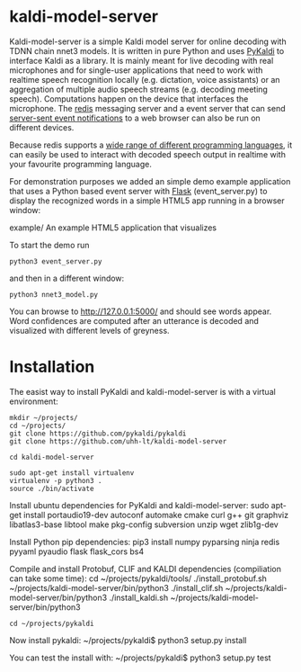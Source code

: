 # kaldi-model-server

Kaldi-model-server is a simple Kaldi model server for online decoding with TDNN chain nnet3 models. It is written in pure Python and uses [PyKaldi](https://github.com/pykaldi/pykaldi) to interface Kaldi as a library. It is mainly meant for live decoding with real microphones and for single-user applications that need to work with realtime speech recognition locally (e.g. dictation, voice assistants) or an aggregation of multiple audio speech streams (e.g. decoding meeting speech). Computations happen on the device that interfaces the microphone. The [redis](https://redis.io) messaging server and a event server that can send [server-sent event notifications](https://www.w3schools.com/html/html5_serversentevents.asp) to a web browser can also be run on different devices.

Because redis supports a [wide range of different programming languages](https://redis.io/clients), it can easily be used to interact with decoded speech output in realtime with your favourite programming language.

For demonstration purposes we added an simple demo example application that uses a Python based event server with [Flask](https://palletsprojects.com/p/flask/) (event_server.py) to display the recognized words in a simple HTML5 app running in a browser window:

example/ An example HTML5 application that visualizes 

To start the demo run 

    python3 event_server.py

and then in a different window:

    python3 nnet3_model.py

You can browse to http://127.0.0.1:5000/ and should see words appear. Word confidences are computed after an utterance is decoded and visualized with different levels of greyness.

# Installation

The easist way to install PyKaldi and kaldi-model-server is with a virtual environment:

    mkdir ~/projects/
    cd ~/projects/
    git clone https://github.com/pykaldi/pykaldi
    git clone https://github.com/uhh-lt/kaldi-model-server

    cd kaldi-model-server

    sudo apt-get install virtualenv
    virtualenv -p python3 .
    source ./bin/activate

Install ubuntu dependencies for PyKaldi and kaldi-model-server:
    sudo apt-get install portaudio19-dev autoconf automake cmake curl g++ git graphviz libatlas3-base libtool make pkg-config subversion unzip wget zlib1g-dev

Install Python pip dependencies:
    pip3 install numpy pyparsing ninja redis pyyaml pyaudio flask flask_cors bs4

Compile and install Protobuf, CLIF and KALDI dependencies (compiliation can take some time):
    cd  ~/projects/pykaldi/tools/
    ./install_protobuf.sh ~/projects/kaldi-model-server/bin/python3
    ./install_clif.sh ~/projects/kaldi-model-server/bin/python3
    ./install_kaldi.sh ~/projects/kaldi-model-server/bin/python3

    cd ~/projects/pykaldi

Now install pykaldi:
    ~/projects/pykaldi$ python3 setup.py install

You can test the install with:
    ~/projects/pykaldi$ python3 setup.py test

